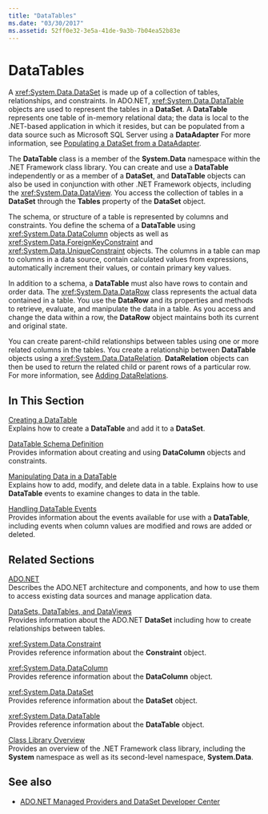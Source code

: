 ```yaml
---
title: "DataTables"
ms.date: "03/30/2017"
ms.assetid: 52ff0e32-3e5a-41de-9a3b-7b04ea52b83e
---
```

# DataTables
A <xref:System.Data.DataSet> is made up of a collection of tables, relationships, and constraints. In ADO.NET, <xref:System.Data.DataTable> objects are used to represent the tables in a **DataSet**. A **DataTable** represents one table of in-memory relational data; the data is local to the .NET-based application in which it resides, but can be populated from a data source such as Microsoft SQL Server using a **DataAdapter** For more information, see [Populating a DataSet from a DataAdapter](../populating-a-dataset-from-a-dataadapter.md).  
  
 The **DataTable** class is a member of the **System.Data** namespace within the .NET Framework class library. You can create and use a **DataTable** independently or as a member of a **DataSet**, and **DataTable** objects can also be used in conjunction with other .NET Framework objects, including the <xref:System.Data.DataView>. You access the collection of tables in a **DataSet** through the **Tables** property of the **DataSet** object.  
  
 The schema, or structure of a table is represented by columns and constraints. You define the schema of a **DataTable** using <xref:System.Data.DataColumn> objects as well as <xref:System.Data.ForeignKeyConstraint> and <xref:System.Data.UniqueConstraint> objects. The columns in a table can map to columns in a data source, contain calculated values from expressions, automatically increment their values, or contain primary key values.  
  
 In addition to a schema, a **DataTable** must also have rows to contain and order data. The <xref:System.Data.DataRow> class represents the actual data contained in a table. You use the **DataRow** and its properties and methods to retrieve, evaluate, and manipulate the data in a table. As you access and change the data within a row, the **DataRow** object maintains both its current and original state.  
  
 You can create parent-child relationships between tables using one or more related columns in the tables. You create a relationship between **DataTable** objects using a <xref:System.Data.DataRelation>. **DataRelation** objects can then be used to return the related child or parent rows of a particular row. For more information, see [Adding DataRelations](adding-datarelations.md).  
  
## In This Section  
 [Creating a DataTable](creating-a-datatable.md)  
 Explains how to create a **DataTable** and add it to a **DataSet**.  
  
 [DataTable Schema Definition](datatable-schema-definition.md)  
 Provides information about creating and using **DataColumn** objects and constraints.  
  
 [Manipulating Data in a DataTable](manipulating-data-in-a-datatable.md)  
 Explains how to add, modify, and delete data in a table. Explains how to use **DataTable** events to examine changes to data in the table.  
  
 [Handling DataTable Events](handling-datatable-events.md)  
 Provides information about the events available for use with a **DataTable**, including events when column values are modified and rows are added or deleted.  
  
## Related Sections  
 [ADO.NET](../index.md)  
 Describes the ADO.NET architecture and components, and how to use them to access existing data sources and manage application data.  
  
 [DataSets, DataTables, and DataViews](index.md)  
 Provides information about the ADO.NET **DataSet** including how to create relationships between tables.  
  
 <xref:System.Data.Constraint>  
 Provides reference information about the **Constraint** object.  
  
 <xref:System.Data.DataColumn>  
 Provides reference information about the **DataColumn** object.  
  
 <xref:System.Data.DataSet>  
 Provides reference information about the **DataSet** object.  
  
 <xref:System.Data.DataTable>  
 Provides reference information about the **DataTable** object.  
  
 [Class Library Overview](../../../../standard/class-library-overview.md)  
 Provides an overview of the .NET Framework class library, including the **System** namespace as well as its second-level namespace, **System.Data**.  
  
## See also

- [ADO.NET Managed Providers and DataSet Developer Center](https://go.microsoft.com/fwlink/?LinkId=217917)
